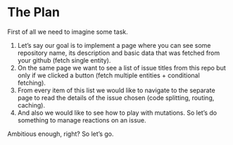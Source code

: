 # The Plan

First of all we need to imagine some task.

1. Let’s say our goal is to implement a page where you can see some repository name, its description and basic data that was fetched from your github (fetch single entity).
2. On the same page we want to see a list of issue titles from this repo but only if we clicked a button (fetch multiple entities + conditional fetching).
3. From every item of this list we would like to navigate to the separate page to read the details of the issue chosen (code splitting, routing, caching).
4. And also we would like to see how to play with mutations. So let’s do something to manage reactions on an issue.

Ambitious enough, right? So let’s go.
